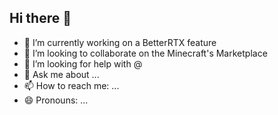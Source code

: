 ## Hi there 👋

- 🔭 I’m currently working on a BetterRTX feature
- 👯 I’m looking to collaborate on the Minecraft's Marketplace
- 🤔 I’m looking for help with @
- 💬 Ask me about ...
- 📫 How to reach me: ...
- 😄 Pronouns: ...

